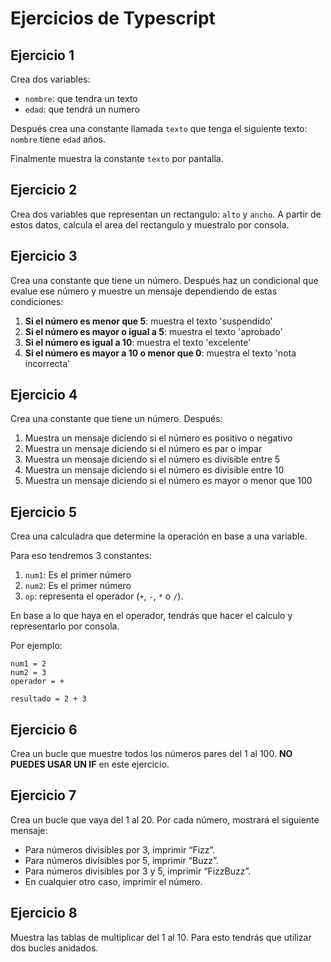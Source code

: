 # Ejercicios de Typescript

## Ejercicio 1

Crea dos variables:

- `nombre`: que tendra un texto
- `edad`: que tendrá un numero

Después crea una constante llamada `texto` que tenga el siguiente texto: `nombre` tiene `edad` años.

Finalmente muestra la constante `texto` por pantalla.

## Ejercicio 2

Crea dos variables que representan un rectangulo: `alto` y `ancho`. A partir de estos datos, calcula el area del rectangulo y muestralo por consola.

## Ejercicio 3

Crea una constante que tiene un número. Después haz un condicional que evalue ese número y muestre un mensaje dependiendo de estas condiciones:

1. **Si el número es menor que 5**: muestra el texto 'suspendido'
2. **Si el número es mayor o igual a 5**: muestra el texto 'aprobado'
3. **Si el número es igual a 10**: muestra el texto 'excelente'
4. **Si el número es mayor a 10 o menor que 0**: muestra el texto 'nota incorrecta'

## Ejercicio 4

Crea una constante que tiene un número. Después:

1. Muestra un mensaje diciendo si el número es positivo o negativo
2. Muestra un mensaje diciendo si el número es par o impar
3. Muestra un mensaje diciendo si el número es divisible entre 5
4. Muestra un mensaje diciendo si el número es divisible entre 10
5. Muestra un mensaje diciendo si el número es mayor o menor que 100

## Ejercicio 5

Crea una calculadra que determine la operación en base a una variable.

Para eso tendremos 3 constantes:

1. `num1`: Es el primer número
2. `num2`: Es el primer número
3. `op`: representa el operador (`+`, `-`, `*` o `/`).

En base a lo que haya en el operador, tendrás que hacer el calculo y representarlo por consola.

Por ejemplo:

```text
num1 = 2
num2 = 3
operador = +

resultado = 2 + 3
```

## Ejercicio 6

Crea un bucle que muestre todos los números pares del 1 al 100. **NO PUEDES USAR UN IF** en este ejercicio.

## Ejercicio 7

Crea un bucle que vaya del 1 al 20. Por cada número, mostrará el siguiente mensaje:

- Para números divisibles por 3, imprimir “Fizz”.
- Para números divisibles por 5, imprimir “Buzz”.
- Para números divisibles por 3 y 5, imprimir “FizzBuzz”.
- En cualquier otro caso, imprimir el número.

## Ejercicio 8

Muestra las tablas de multiplicar del 1 al 10. Para esto tendrás que utilizar dos bucles anidados.




